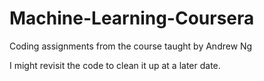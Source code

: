 # Machine-Learning-Coursera
Coding assignments from the course taught by Andrew Ng

I might revisit the code to clean it up at a later date.  
